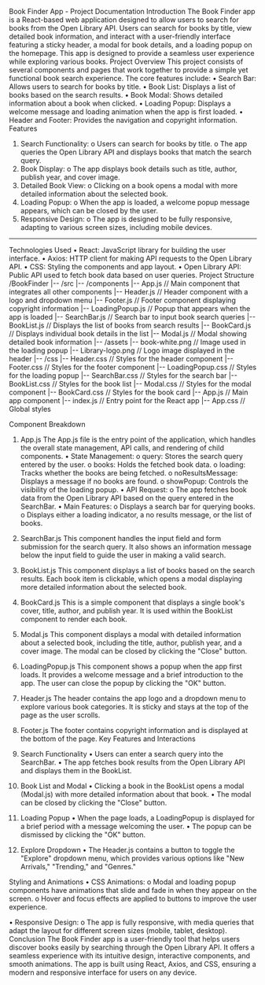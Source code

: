 Book Finder App - Project Documentation
Introduction
The Book Finder app is a React-based web application designed to allow users to search for books from the Open Library API. Users can search for books by title, view detailed book information, and interact with a user-friendly interface featuring a sticky header, a modal for book details, and a loading popup on the homepage. This app is designed to provide a seamless user experience while exploring various books.
Project Overview
This project consists of several components and pages that work together to provide a simple yet functional book search experience. The core features include:
•	Search Bar: Allows users to search for books by title.
•	Book List: Displays a list of books based on the search results.
•	Book Modal: Shows detailed information about a book when clicked.
•	Loading Popup: Displays a welcome message and loading animation when the app is first loaded.
•	Header and Footer: Provides the navigation and copyright information.
Features
1.	Search Functionality:
o	Users can search for books by title.
o	The app queries the Open Library API and displays books that match the search query.
2.	Book Display:
o	The app displays book details such as title, author, publish year, and cover image.
3.	Detailed Book View:
o	Clicking on a book opens a modal with more detailed information about the selected book.
4.	Loading Popup:
o	When the app is loaded, a welcome popup message appears, which can be closed by the user.
5.	Responsive Design:
o	The app is designed to be fully responsive, adapting to various screen sizes, including mobile devices.
________________________________________

Technologies Used
•	React: JavaScript library for building the user interface.
•	Axios: HTTP client for making API requests to the Open Library API.
•	CSS: Styling the components and app layout.
•	Open Library API: Public API used to fetch book data based on user queries.
Project Structure
/BookFinder
|-- /src
    |-- /components
        |-- App.js                 // Main component that integrates all other components
        |-- Header.js              // Header component with a logo and dropdown menu
        |-- Footer.js              // Footer component displaying copyright information
        |-- LoadingPopup.js        // Popup that appears when the app is loaded
        |-- SearchBar.js           // Search bar to input book search queries
        |-- BookList.js            // Displays the list of books from search results
        |-- BookCard.js            // Displays individual book details in the list
        |-- Modal.js               // Modal showing detailed book information
    |-- /assets
        |-- book-white.png         // Image used in the loading popup
        |-- Library-logo.png       // Logo image displayed in the header
    |-- /css
        |-- Header.css             // Styles for the header component
        |-- Footer.css             // Styles for the footer component
        |-- LoadingPopup.css       // Styles for the loading popup
        |-- SearchBar.css          // Styles for the search bar
        |-- BookList.css           // Styles for the book list
        |-- Modal.css              // Styles for the modal component
        |-- BookCard.css           // Styles for the book card
    |-- App.js                     // Main app component
    |-- index.js                   // Entry point for the React app
    |-- App.css                    // Global styles

Component Breakdown
1. App.js
The App.js file is the entry point of the application, which handles the overall state management, API calls, and rendering of child components.
•	State Management:
o	query: Stores the search query entered by the user.
o	books: Holds the fetched book data.
o	loading: Tracks whether the books are being fetched.
o	noResultsMessage: Displays a message if no books are found.
o	showPopup: Controls the visibility of the loading popup.
•	API Request:
o	The app fetches book data from the Open Library API based on the query entered in the SearchBar.
•	Main Features:
o	Displays a search bar for querying books.
o	Displays either a loading indicator, a no results message, or the list of books.
2. SearchBar.js
This component handles the input field and form submission for the search query. It also shows an information message below the input field to guide the user in making a valid search.
3. BookList.js
This component displays a list of books based on the search results. Each book item is clickable, which opens a modal displaying more detailed information about the selected book.
4. BookCard.js
This is a simple component that displays a single book's cover, title, author, and publish year. It is used within the BookList component to render each book.
5. Modal.js 
This component displays a modal with detailed information about a selected book, including the title, author, publish year, and a cover image. The modal can be closed by clicking the "Close" button.
6. LoadingPopup.js
This component shows a popup when the app first loads. It provides a welcome message and a brief introduction to the app. The user can close the popup by clicking the "OK" button.
7. Header.js
The header contains the app logo and a dropdown menu to explore various book categories. It is sticky and stays at the top of the page as the user scrolls.
8. Footer.js
The footer contains copyright information and is displayed at the bottom of the page.
Key Features and Interactions

1. Search Functionality
•	Users can enter a search query into the SearchBar.
•	The app fetches book results from the Open Library API and displays them in the BookList.
2. Book List and Modal
•	Clicking a book in the BookList opens a modal (Modal.js) with more detailed information about that book.
•	The modal can be closed by clicking the "Close" button.
3. Loading Popup
•	When the page loads, a LoadingPopup is displayed for a brief period with a message welcoming the user.
•	The popup can be dismissed by clicking the "OK" button.
4. Explore Dropdown
•	The Header.js contains a button to toggle the "Explore" dropdown menu, which provides various options like "New Arrivals," "Trending," and "Genres."



Styling and Animations
•	CSS Animations:
o	Modal and loading popup components have animations that slide and fade in when they appear on the screen.
o	Hover and focus effects are applied to buttons to improve the user experience.

•	Responsive Design:
o	The app is fully responsive, with media queries that adapt the layout for different screen sizes (mobile, tablet, desktop).
Conclusion
The Book Finder app is a user-friendly tool that helps users discover books easily by searching through the Open Library API. It offers a seamless experience with its intuitive design, interactive components, and smooth animations. The app is built using React, Axios, and CSS, ensuring a modern and responsive interface for users on any device.

